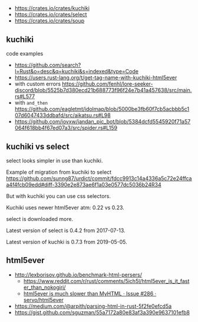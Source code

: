 ##

- https://crates.io/crates/kuchiki
- https://crates.io/crates/select
- https://crates.io/crates/soup

## kuchiki

code examples

- https://github.com/search?l=Rust&o=desc&q=kuchiki&s=indexed&type=Code
- https://users.rust-lang.org/t/get-tag-name-with-kuchiki-html5ever
- with custom errors https://github.com/fenhl/lore-seeker-discord/blob/5525b7d380ecd21b688773f96f24e7b41a457638/src/main.rs#L577
- with `and_then` https://github.com/eagletmt/idolmap/blob/5000be3fb60f7cb5acbbb5c107d6047433ddbafd/src/aikatsu.rs#L98
- https://github.com/iovxw/jandan_pic_bot/blob/5384dcfd5545920f71a57064f618bb4f67ed07a3/src/spider.rs#L159

## kuchiki vs select

select looks simpler in use than kuchiki.

Example of migration from kuchiki to select https://github.com/sunng87/urdict/commit/fdcc9913c14a4336a5c72e24ffcaa4f4fcb09edd#diff-3390e2e873ae6f1a03e0577dc5036b24R34

But with kuchiki you can use css selectors.

Kuchiki uses newer html5ever atm: 0.22 vs 0.23.

select is downloaded more.

Latest version of select is 0.4.2 from 2017-07-13.

Latest version of kuchki is 0.7.3 from 2019-05-05.

## html5ever

- http://lexborisov.github.io/benchmark-html-persers/
  - https://www.reddit.com/r/rust/comments/5ich5l/html5ever_is_it_faster_than_nokogiri/
  - [html5ever is much slower than MyHTML · Issue #286 · servo/html5ever](https://github.com/servo/html5ever/issues/286)
- https://medium.com/@arpith/parsing-html-in-rust-5f2fe0efcd5a
- https://gist.github.com/sguzman/55a7172a80e83af3a390e9637101efb8
